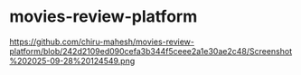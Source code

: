 # movies-review-platform


https://github.com/chiru-mahesh/movies-review-platform/blob/242d2109ed090cefa3b344f5ceee2a1e30ae2c48/Screenshot%202025-09-28%20124549.png
